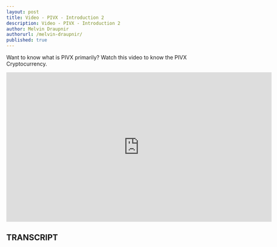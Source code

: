 ```yaml
---
layout: post
title: Video - PIVX - Introduction 2
description: Video - PIVX - Introduction 2
author: Melvin Draupnir
authorurl: /melvin-draupnir/
published: true
---
```


<p>Want to know what is PIVX primarily? Watch this video to know the PIVX Cryptocurrency.</p>

<center><iframe width="700" height="394" src="https://www.youtube.com/embed/jvDoqB-jhKs" frameborder="0" allowfullscreen></iframe></center>

<h2>TRANSCRIPT</h2>
